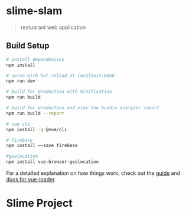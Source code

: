 # slime-slam

> restuarant web application

## Build Setup

``` bash
# install dependencies
npm install

# serve with hot reload at localhost:8080
npm run dev

# build for production with minification
npm run build

# build for production and view the bundle analyzer report
npm run build --report

# vue cli
npm install -g @vue/cli

# firebase
npm install ——save firebase

#geolocation
npm install vue-browser-geolocation
```

For a detailed explanation on how things work, check out the [guide](http://vuejs-templates.github.io/webpack/) and [docs for vue-loader](http://vuejs.github.io/vue-loader).
# Slime Project
